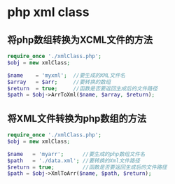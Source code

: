 php xml class
=========

## 将php数组转换为XCML文件的方法
```php
require_once './xmlClass.php';
$obj = new xmlClass;

$name    = 'myxml';  //要生成的XML文件名
$array   = $arr;     //要转换的数组
$return  = true;     //函数是否要返回生成后的文件路径
$path = $obj->ArrToXml($name, $array, $return);
```

## 将XML文件转换为php数组的方法
```php
require_once './xmlClass.php';
$obj = new xmlClass;

$name   = 'myarr';      //要生成的php数组文件名
$path   = './data.xml'; //要转换的Xml文件路径
$return = true;         //函数是否要返回生成后的文件路径
$path = $obj->XmlToArr($name, $path, $return);
```
